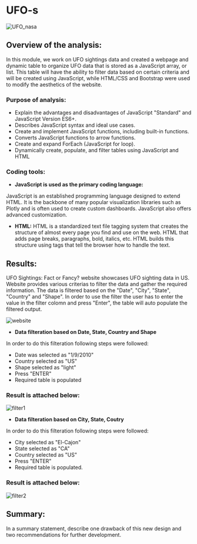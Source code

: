 # UFO-s 

![UFO_nasa](https://user-images.githubusercontent.com/111251560/202062404-76ea08ae-0fd5-4351-9f41-7be65be17a7e.jpg)

## Overview of the analysis:

In this module, we work on UFO sightings data and created a webpage and dynamic table to organize UFO data that is stored as a JavaScript array, or list. This table will have the ability to filter data based on certain criteria and will be created using  JavaScript, while HTML/CSS and Bootstrap were used to modify the aesthetics of the website.

### Purpose of analysis:
- Explain the advantages and disadvantages of JavaScript "Standard" and JavaScript Version ES6+.
- Describes JavaScript syntax and ideal use cases.
- Create and implement JavaScript functions, including built-in functions.
- Converts JavaScript functions to arrow functions.
- Create and expand ForEach (JavaScript for loop).
- Dynamically create, populate, and filter tables using JavaScript and HTML

### Coding tools:
- **JavaScript is used as the primary coding language:**

JavaScript is an established programming language designed to extend HTML. It is the backbone of many popular visualization libraries such as Plotly and is often used to create custom dashboards. JavaScript also offers advanced customization.

- **HTML:**
HTML is a standardized text file tagging system that creates the structure of almost every page you find and use on the web. HTML that adds page breaks, paragraphs, bold, italics, etc. HTML builds this structure using tags that tell the browser how to handle the text.

## Results: 

UFO Sightings: Fact or Fancy? website showcases UFO sighting data in US. Website provides various criterias to filter the data and gather the required information. The data is filtered based on the "Date", "City", "State", "Country" and "Shape". In order to use the filter the user has to enter the value in the filter colomn and press "Enter", the table will auto populate the filtered output.

![website](https://user-images.githubusercontent.com/111251560/202191421-94b6a89c-cc1a-421e-a3b2-313ddcd8d932.png)

- **Data filteration based on Date, State, Country and Shape**

In order to do this filteration following steps were followed:
- Date was selected as "1/9/2010"
- Country selected as "US"
- Shape selected as "light"
- Press "ENTER"
- Required table is populated

### Result is attached below:

![filter1](https://user-images.githubusercontent.com/111251560/202192078-54c9a8b8-9003-456a-a882-ccb3de7b584f.png)

- **Data filteration based on City, State, Coutry**

In order to do this filteration following steps were followed:
- City selected as "El-Cajon" 
- State selected as "CA"
- Country selected as "US"
- Press "ENTER"
- Required table is populated. 

### Result is attached below:

![filter2](https://user-images.githubusercontent.com/111251560/202192644-ee460f40-c999-4305-b8e2-ea1f7ff56bce.png)

## Summary: 
In a summary statement, describe one drawback of this new design and two recommendations for further development.
